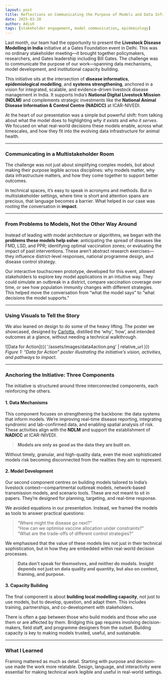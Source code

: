 ```yaml
---
layout: post
title: Reflections on Communicating the Purpose of Models and Data Infrastructure to Stakeholders
date: 2025-03-28
author: Adish
tags: [stakeholder engagement, model communication, epidemiology]
---
```


Last month, our team had the opportunity to present the **Livestock Disease Modelling in India** initiative at a Gates Foundation event in Delhi. This was no ordinary stakeholder meeting—it brought together policymakers, researchers, and Gates leadership including Bill Gates. The challenge was to communicate the purpose of our work—spanning data mechanisms, model development, and institutional capacity building.

This initiative sits at the intersection of **disease informatics**, **epidemiological modelling**, and **systems strengthening**, anchored in a vision for integrated, scalable, and evidence-driven livestock disease management in India. It supports India’s **National Digital Livestock Mission (NDLM)** and complements strategic investments like the **National Animal Disease Information & Control Centre (NADICC)** at ICAR-NIVEDI.

At the heart of our presentation was a simple but powerful shift: from talking about what the model does to highlighting *why it exists* and *who it serves*. We focused on what real-world decisions these models enable, across what timescales, and how they fit into the evolving data infrastructure for animal health.

---

### Communicating in a Multistakeholder Room

The challenge was not just about simplifying complex models, but about making their purpose legible across disciplines: why models matter, why data infrastructure matters, and how they come together to support better outcomes.

In technical spaces, it’s easy to speak in acronyms and methods. But in multistakeholder settings, where time is short and attention spans are precious, that language becomes a barrier. What helped in our case was rooting the conversation in **impact**.

---

### From Problems to Models, Not the Other Way Around

Instead of leading with model architecture or algorithms, we began with the **problems these models help solve**: anticipating the spread of diseases like FMD, LSD, and PPR; identifying optimal vaccination zones; or evaluating the impact of past interventions. These aren’t abstract research exercises—they influence district-level responses, national programme design, and disease control strategy.

Our interactive touchscreen prototype, developed for this event, allowed stakeholders to explore key model applications in an intuitive way. They could simulate an outbreak in a district, compare vaccination coverage over time, or see how population immunity changes with different strategies. This helped move the conversation from “what the model says” to “what decisions the model supports.”

---

### Using Visuals to Tell the Story

We also leaned on design to do some of the heavy lifting. The poster we showcased, designed by [Carlotta](https://carlottacat.com/), distilled the ‘why’, ‘how’, and intended outcomes at a glance, without needing a technical walkthrough.

![Data for Action]({{ '/assets/images/data4action.png' | relative_url }})
*Figure 1: “Data for Action” poster illustrating the initiative’s vision, activities, and pathways to impact.*

---

### Anchoring the Initiative: Three Components

The initiative is structured around three interconnected components, each reinforcing the others.

#### 1. **Data Mechanisms**

This component focuses on strengthening the backbone: the data systems that inform models. We’re improving real-time disease reporting, integrating syndromic and lab-confirmed data, and enabling spatial analysis of risk. These activities align with the **NDLM** and support the establishment of **NADICC** at ICAR-NIVEDI.

> **Models are only as good as the data they are built on.**

Without timely, granular, and high-quality data, even the most sophisticated models risk becoming disconnected from the realities they aim to represent.

#### 2. **Model Development**

Our second component centres on building models tailored to India’s livestock context—compartmental outbreak models, network-based transmission models, and scenario tools. These are not meant to sit in papers. They’re designed for planning, targeting, and real-time response.

We avoided equations in our presentation. Instead, we framed the models as tools to answer practical questions:  
> “Where might the disease go next?”  
> “How can we optimise vaccine allocation under constraints?”  
> “What are the trade-offs of different control strategies?”

We emphasised that the value of these models lies not just in their technical sophistication, but in how they are embedded within real-world decision processes.
> **Data don’t speak for themselves, and neither do models. Insight depends not just on data quality and quantity, but also on context, framing, and purpose.**

#### 3. **Capacity Building**

The final component is about **building local modelling capacity**, not just to use models, but to develop, question, and adapt them. This includes training, partnerships, and co-development with stakeholders.

There is often a gap between those who build models and those who use them or are affected by them. Bridging this gap requires involving decision-makers, field staff, and programme designers from the outset. Building capacity is key to making models trusted, useful, and sustainable.

---

### What I Learned

Framing mattered as much as detail. Starting with purpose and decision-use made the work more relatable. Design, language, and interactivity were essential for making technical work legible and useful in real-world settings.